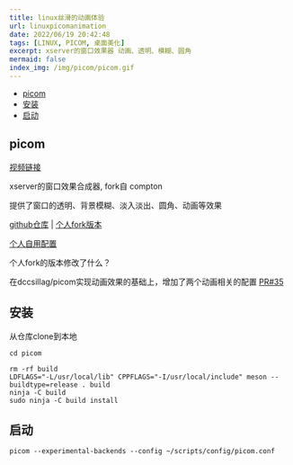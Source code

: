 ```yaml
---
title: linux丝滑的动画体验
url: linuxpicomanimation
date: 2022/06/19 20:42:48
tags: [LINUX, PICOM, 桌面美化]
excerpt: xserver的窗口效果器 动画、透明、模糊、圆角
mermaid: false
index_img: /img/picom/picom.gif
---
```


<!-- markdown-toc GitLab -->

* [picom](#picom)
* [安装](#安装)
* [启动](#启动)

<!-- markdown-toc -->

## picom

[视频链接](https://www.bilibili.com/video/bv19T411G7Eq)

xserver的窗口效果合成器, fork自 compton

提供了窗口的透明、背景模糊、淡入淡出、圆角、动画等效果

[github仓库](https://github.com/yshui/picom) | [个人fork版本](https://github.com/yaocccc/picom)

[个人自用配置](https://github.com/yaocccc/scripts/blob/master/config/picom.conf)

个人fork的版本修改了什么？

在dccsillag/picom实现动画效果的基础上，增加了两个动画相关的配置 [PR#35](https://github.com/dccsillag/picom/pull/35)

## 安装

从仓库clone到本地

```shell
cd picom

rm -rf build
LDFLAGS="-L/usr/local/lib" CPPFLAGS="-I/usr/local/include" meson --buildtype=release . build
ninja -C build
sudo ninja -C build install
```

## 启动

`picom --experimental-backends --config ~/scripts/config/picom.conf`
